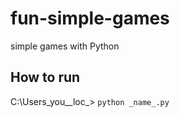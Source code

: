 # fun-simple-games
simple games with Python

## How to run

C:\Users\_you_\_loc_> `python _name_.py`
